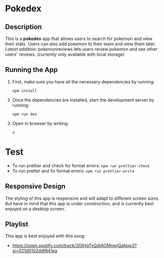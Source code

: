 # Pokedex

## Description

This is a **pokedex** app that allows users to search for pokemon and view their stats. Users can also add pokemon to their team and view them later. <br/>
_Latest addition:_ pokemonreviews lets users review pokemon and see other users' reviews. (currently only available with local storage)

## Running the App

1. First, make sure you have all the necessary dependencies by running:

   ```
   npm install
   ```

2. Once the dependencies are installed, start the development server by running:

   ```
   npm run dev
   ```

3. Open in browser by writing:
   ```
   o
   ```

# Test

- To run prettier and check for format errors: `npm run prettier-check`
- To run pretter and fix format errors: `npm run prettier-write`

## Responsive Design

The styling of this app is responsive and will adapt to different screen sizes. <br/>
But have in mind that this app is under construction, and is currently best enjoyed on a desktop screen.

## Playlist

This app is best enjoyed with this song:

- https://open.spotify.com/track/3OIHgTyQdiAGMmpjQaNxp3?si=021d0102ddf841ea
